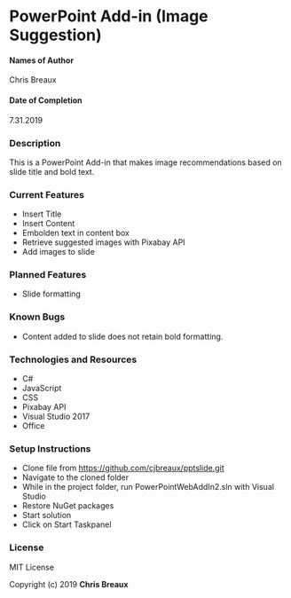 # PowerPoint Add-in (Image Suggestion)

#### Names of Author
Chris Breaux

#### Date of Completion

7.31.2019

### Description

This is a PowerPoint Add-in that makes image recommendations based on slide title and bold text. 

### Current Features

* Insert Title 
* Insert Content 
* Embolden text in content box
* Retrieve suggested images with Pixabay API
* Add images to slide

### Planned Features
* Slide formatting


### Known Bugs
* Content added to slide does not retain bold formatting.


### Technologies and Resources

* C#
* JavaScript
* CSS
* Pixabay API
* Visual Studio 2017
* Office


### Setup Instructions

* Clone file from https://github.com/cjbreaux/pptslide.git
* Navigate to the cloned folder 
* While in the project folder, run PowerPointWebAddIn2.sln with Visual Studio
* Restore NuGet packages
* Start solution
* Click on Start Taskpanel

### License

MIT License

Copyright (c) 2019 **Chris Breaux**
